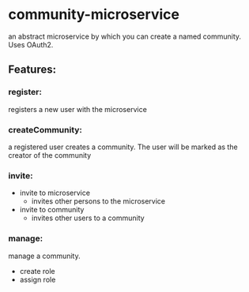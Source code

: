 # community-microservice
an abstract microservice by which you can create a named community. Uses OAuth2.

## Features:
### register:
registers a new user with the microservice

### createCommunity:
a registered user creates a community. The user will be marked as the creator of the community

### invite:
* invite to microservice
  * invites other persons to the microservice
* invite to community
  * invites other users to a community

### manage:
manage a community.
* create role
* assign role
